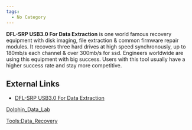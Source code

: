 ```yaml
---
tags:
  - No Category
---
```

**DFL-SRP USB3.0 For Data Extraction** is one world famous recovery
equipment with disk imaging, file extraction & common firmware repair
modules. It recovers three hard drives at high speed synchronously, up
to 180mb/s each channel & over 300mb/s for ssd. Engineers worldwide are
using this equipment with big success. Users with this tool usually have
a higher success rate and stay more competitive.

## External Links

- [DFL-SRP USB3.0 For Data
  Extraction](http://www.dolphindatalab.com/product/dfl-srp-usb3-0-for-data-extraction/)

[Dolphin_Data_Lab](dolphin_data_lab.md)

[Tools:Data_Recovery](tools_data_recovery.md)